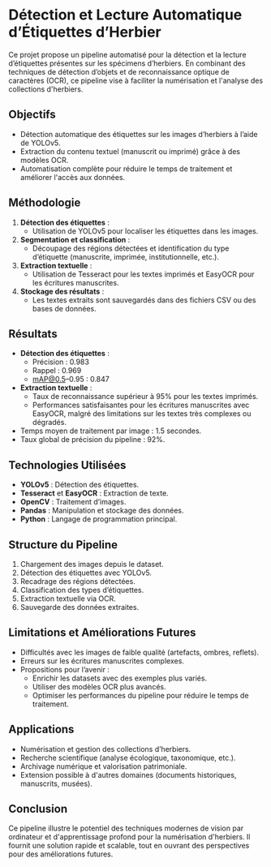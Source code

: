 # Détection et Lecture Automatique d’Étiquettes d’Herbier

Ce projet propose un pipeline automatisé pour la détection et la lecture d’étiquettes présentes sur les spécimens d’herbiers. En combinant des techniques de détection d’objets et de reconnaissance optique de caractères (OCR), ce pipeline vise à faciliter la numérisation et l'analyse des collections d'herbiers.

## Objectifs
- Détection automatique des étiquettes sur les images d’herbiers à l’aide de YOLOv5.
- Extraction du contenu textuel (manuscrit ou imprimé) grâce à des modèles OCR.
- Automatisation complète pour réduire le temps de traitement et améliorer l'accès aux données.

## Méthodologie
1. **Détection des étiquettes** :
   - Utilisation de YOLOv5 pour localiser les étiquettes dans les images.
2. **Segmentation et classification** :
   - Découpage des régions détectées et identification du type d’étiquette (manuscrite, imprimée, institutionnelle, etc.).
3. **Extraction textuelle** :
   - Utilisation de Tesseract pour les textes imprimés et EasyOCR pour les écritures manuscrites.
4. **Stockage des résultats** :
   - Les textes extraits sont sauvegardés dans des fichiers CSV ou des bases de données.

## Résultats
- **Détection des étiquettes** :
  - Précision : 0.983
  - Rappel : 0.969
  - mAP@0.5–0.95 : 0.847
- **Extraction textuelle** :
  - Taux de reconnaissance supérieur à 95% pour les textes imprimés.
  - Performances satisfaisantes pour les écritures manuscrites avec EasyOCR, malgré des limitations sur les textes très complexes ou dégradés.
- Temps moyen de traitement par image : 1.5 secondes.
- Taux global de précision du pipeline : 92%.

## Technologies Utilisées
- **YOLOv5** : Détection des étiquettes.
- **Tesseract** et **EasyOCR** : Extraction de texte.
- **OpenCV** : Traitement d’images.
- **Pandas** : Manipulation et stockage des données.
- **Python** : Langage de programmation principal.

## Structure du Pipeline
1. Chargement des images depuis le dataset.
2. Détection des étiquettes avec YOLOv5.
3. Recadrage des régions détectées.
4. Classification des types d’étiquettes.
5. Extraction textuelle via OCR.
6. Sauvegarde des données extraites.

## Limitations et Améliorations Futures
- Difficultés avec les images de faible qualité (artefacts, ombres, reflets).
- Erreurs sur les écritures manuscrites complexes.
- Propositions pour l’avenir :
  - Enrichir les datasets avec des exemples plus variés.
  - Utiliser des modèles OCR plus avancés.
  - Optimiser les performances du pipeline pour réduire le temps de traitement.

## Applications
- Numérisation et gestion des collections d’herbiers.
- Recherche scientifique (analyse écologique, taxonomique, etc.).
- Archivage numérique et valorisation patrimoniale.
- Extension possible à d'autres domaines (documents historiques, manuscrits, musées).

## Conclusion
Ce pipeline illustre le potentiel des techniques modernes de vision par ordinateur et d'apprentissage profond pour la numérisation d'herbiers. Il fournit une solution rapide et scalable, tout en ouvrant des perspectives pour des améliorations futures.

